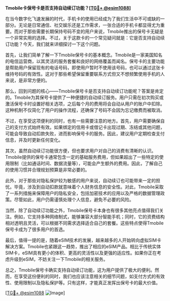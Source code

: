 **Tmobile卡保号卡是否支持自动续订功能？[[TG💪+ @esim1088](https://t.me/s/esim1088)]**

在当今数字化飞速发展的时代，手机卡的使用已经成为了我们生活中不可或缺的一部分。无论是日常通信、社交娱乐还是工作需求，一张合适的手机卡都显得尤为重要。而对于那些需要长期保持号码不变的用户来说，Tmobile推出的保号卡无疑是一个非常实用的选择。不过，关于这款卡的一个常见疑问就是：它是否支持自动续订功能？今天，我们就来详细探讨一下这个问题。

首先，让我们简单了解一下Tmobile保号卡的基本概念。Tmobile是一家美国知名的电信运营商，以其灵活的服务套餐和良好的网络覆盖而闻名。保号卡的主要功能是帮助用户保留现有的电话号码，即使用户暂时不使用该号码，也可以通过这张卡维持号码的有效性。这对于那些希望保留重要联系方式但又不想频繁使用手机的人来说，是非常方便的。

那么，回到问题的核心——Tmobile保号卡是否支持自动续订功能呢？答案是肯定的。Tmobile为其保号卡提供了一种便捷的自动续订服务。用户只需在初次购买或激活保号卡时设置好相关选项，之后每个月的费用将会自动从用户的账户中扣除。这种机制不仅简化了用户的操作流程，还确保了号码不会因为忘记缴费而被取消。

不过，在享受这项便利的同时，也有一些需要注意的地方。首先，用户需要确保自己的支付方式始终有效。如果绑定的信用卡或借记卡出现过期、冻结或其他问题，可能会导致自动扣款失败，进而影响保号卡的服务。因此，建议用户定期检查支付信息，并及时更新任何变化。

其次，虽然自动续订功能很方便，但也要求用户对自己的消费有清晰的认识。Tmobile提供的保号卡通常包含一定的基础服务费用，但如果超出了一些特定的使用限制（比如通话时间、数据流量等），可能会产生额外的费用。因此，了解自己的使用习惯并合理规划预算是非常必要的。

此外，对于那些对隐私保护较为敏感的用户来说，自动续订也可能带来一定的担忧。毕竟，涉及到自动扣款就意味着个人财务信息的安全性。对此，Tmobile采取了一系列措施来保障用户的隐私安全，包括加密技术的应用以及严格的数据管理政策。尽管如此，用户仍需谨慎处理个人信息，避免不必要的风险。

当然，除了自动续订功能之外，Tmobile保号卡本身也有很多其他亮点值得我们关注。例如，它支持多种网络制式，能够兼容大部分智能手机；同时，它的资费结构相对透明且灵活，可以根据不同需求选择适合自己的套餐。这些特点使得Tmobile保号卡成为了很多用户的首选。

最后，值得一提的是，随着eSIM技术的发展，越来越多的人开始转向虚拟SIM卡解决方案。Tmobile也紧跟这一趋势，推出了相应的eSIM产品。相比于传统实体SIM卡，eSIM具有更小的体积、更高的灵活性以及更强的适应性。如果你正在考虑升级到eSIM，不妨关注一下Tmobile的相关服务。

总之，Tmobile保号卡确实支持自动续订功能，这为用户提供了极大的便利。然而，在享受这份便利的同时，我们也应该注意相关的细节问题，如支付方式的有效性、使用限制以及隐私保护等。只有这样，才能真正发挥出保号卡的最大价值。

[[TG💪+ @esim1088](https://t.me/s/esim1088) ![Image](https://i.postimg.cc/4NQfJmqS/Snipaste-2025-05-13-00-14-12.png)]